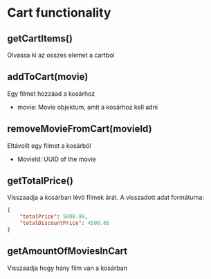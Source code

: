 # Cart functionality

## getCartItems()
Olvassa ki az osszes elemet a cartbol

## addToCart(movie)
Egy filmet hozzáad a kosárhoz
- movie: Movie objektum, amit a kosárhoz kell adni

## removeMovieFromCart(movieId)
Eltávolít egy filmet a kosárból
- MovieId: UUID of the movie

## getTotalPrice()
Visszaadja a kosárban lévö filmek árát.
A visszadott adat formátuma:
```json
{
    "totalPrice": 5000.99,
    "totalDiscountPrice": 4500.65
}
```

## getAmountOfMoviesInCart
Visszaadja hogy hány film van a kosárban
